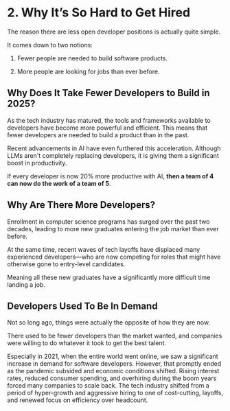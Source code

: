# 2. Why It’s So Hard to Get Hired

The reason there are less open developer positions is actually quite simple.

It comes down to two notions:

1. Fewer people are needed to build software products.

2. More people are looking for jobs than ever before.

## Why Does It Take Fewer Developers to Build in 2025?

As the tech industry has matured, the tools and frameworks available to developers have become more powerful and efficient. This means that fewer developers are needed to build a product than in the past.

Recent advancements in AI have even furthered this acceleration. Although LLMs aren't completely replacing developers, it is giving them a significant boost in productivity.

If every developer is now 20% more productive with AI, **then a team of 4 can now do the work of a team of 5**.

## Why Are There More Developers?

Enrollment in computer science programs has surged over the past two decades, leading to more new graduates entering the job market than ever before.

At the same time, recent waves of tech layoffs have displaced many experienced developers—who are now competing for roles that might have otherwise gone to entry-level candidates.

Meaning all these new graduates have a significantly more difficult time landing a job.

## Developers Used To Be In Demand

Not so long ago, things were actually the opposite of how they are now.

There used to be fewer developers than the market wanted, and companies were willing to do whatever it took to get the best talent.

Especially in 2021, when the entire world went online, we saw a significant increase in demand for software developers. However, that promptly ended as the pandemic subsided and economic conditions shifted. Rising interest rates, reduced consumer spending, and overhiring during the boom years forced many companies to scale back. The tech industry shifted from a period of hyper-growth and aggressive hiring to one of cost-cutting, layoffs, and renewed focus on efficiency over headcount.

<!-- ## The Bigger Picture

Obviously, the explanation above only scratches the surface.

As you'll read in the proceeding sections, I believe  -->
<!--
### 1. Misunderstanding What CS Actually Is

Computer science is often mistaken for job training when it’s really an academic discipline. Many students enter the field thinking it will automatically make them employable in tech. But CS is closer to mathematics than it is to software engineering, and the degree alone doesn’t teach students how to build real-world systems or work in industry roles.

This confusion isn’t entirely their fault. Tech is still new, and society hasn’t caught up with the variety of roles it offers. Students aren’t taught the difference between software development, data science, DevOps, or cybersecurity. As a result, they graduate with a solid theoretical foundation—but little sense of direction, and even less applied experience.

### 2. Universities Are Producing Weaker Graduates

The explosion in enrollment has overwhelmed universities, leading to larger classes, fewer faculty, and watered-down assessments. COVID-19 stripped away years of hands-on learning and community-building, and AI tools like ChatGPT have made it easier than ever to pass courses without mastering the material.

At the same time, students now enter with wildly different backgrounds. Some have been coding for years. Others have never used a file system or installed software. But instead of adapting, most universities still follow a rigid, one-size-fits-all curriculum. Experienced students become bored and disengaged. Inexperienced students fall behind and struggle in silence.

The result? Students graduating today are less prepared than ever to meet the demands of real world jobs.

### 3. The Job Market Has Collapsed for New Grads

Just as students are struggling to gain real experience, the opportunities to do so are disappearing.

Entry-level hiring has slowed dramatically. Mass layoffs have pushed experienced developers into junior roles, internships are harder to justify when budgets are tight, and AI has begun to automate the kinds of tasks that used to be reserved for beginners. -->

